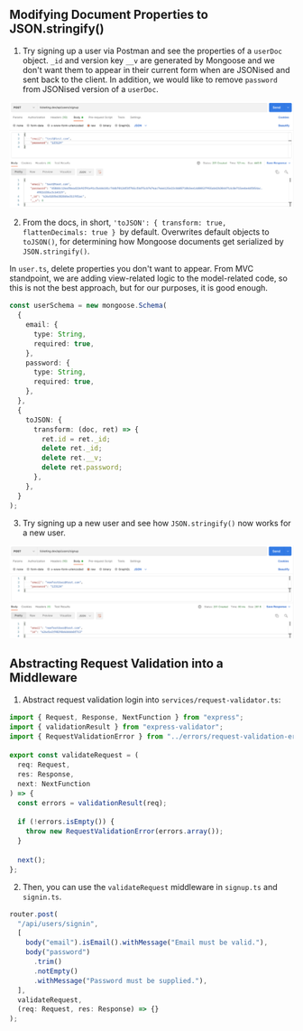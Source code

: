## Modifying Document Properties to JSON.stringify()

1. Try signing up a user via Postman and see the properties of a `userDoc` object. `_id` and version key `__v` are generated by Mongoose and we don't want them to appear in their current form when are JSONised and sent back to the client. In addition, we would like to remove `password` from JSONised version of a `userDoc`.

<p>
<img src="../images/36-toJson-1.png" alt="drawing" width="1000"/>
</p>

2. From the docs, in short, `'toJSON': { transform: true, flattenDecimals: true } `by default. Overwrites default objects to `toJSON()`, for determining how Mongoose documents get serialized by `JSON.stringify()`.

In `user.ts`, delete properties you don't want to appear. From MVC standpoint, we are adding view-related logic to the model-related code, so this is not the best approach, but for our purposes, it is good enough.

```ts
const userSchema = new mongoose.Schema(
  {
    email: {
      type: String,
      required: true,
    },
    password: {
      type: String,
      required: true,
    },
  },
  {
    toJSON: {
      transform: (doc, ret) => {
        ret.id = ret._id;
        delete ret._id;
        delete ret.__v;
        delete ret.password;
      },
    },
  }
);
```

3. Try signing up a new user and see how `JSON.stringify()` now works for a new user.

<p>
<img src="../images/37-toJson-2.png" alt="drawing" width="1000"/>
</p>

## Abstracting Request Validation into a Middleware

1. Abstract request validation login into `services/request-validator.ts`:

```ts
import { Request, Response, NextFunction } from "express";
import { validationResult } from "express-validator";
import { RequestValidationError } from "../errors/request-validation-error";

export const validateRequest = (
  req: Request,
  res: Response,
  next: NextFunction
) => {
  const errors = validationResult(req);

  if (!errors.isEmpty()) {
    throw new RequestValidationError(errors.array());
  }

  next();
};
```

2. Then, you can use the `validateRequest` middleware in `signup.ts` and `signin.ts`.

```ts
router.post(
  "/api/users/signin",
  [
    body("email").isEmail().withMessage("Email must be valid."),
    body("password")
      .trim()
      .notEmpty()
      .withMessage("Password must be supplied."),
  ],
  validateRequest,
  (req: Request, res: Response) => {}
);
```

